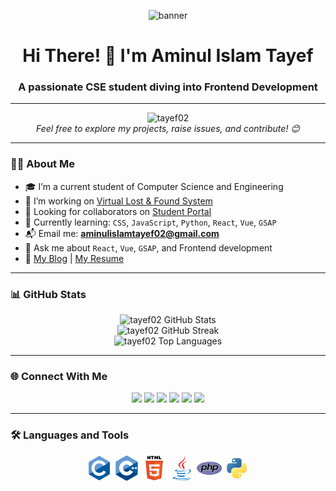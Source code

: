 <!-- Banner -->
<p align="center">
  <img src="https://i.ibb.co/GssR6Zv/hello-banner.png" alt="banner" />
</p>

<h1 align="center">Hi There! 👋 I'm Aminul Islam Tayef</h1>
<h3 align="center">A passionate CSE student diving into Frontend Development</h3>

---

<!-- Visitor Badge and Contribution Invitation -->
<p align="center">
  <img src="https://komarev.com/ghpvc/?username=tayef02&label=Profile%20views&color=0e75b6&style=flat" alt="tayef02" />
  <br/>
  <em>Feel free to explore my projects, raise issues, and contribute! 😊</em>
</p>

---

### 🧑‍💻 About Me

- 🎓 I’m a current student of Computer Science and Engineering  
- 💼 I’m working on [Virtual Lost & Found System](https://docs.google.com/document/d/1hVktm4MB1OkxgRIqHOczk5Nvup3o1FiMHzv0dSNi0NQ/edit?usp=sharing)  
- 🤝 Looking for collaborators on [Student Portal](https://docs.google.com/document/d/1hVktm4MB1OkxgRIqHOczk5Nvup3o1FiMHzv0dSNi0NQ/edit?usp=sharing)  
- 🌱 Currently learning: `CSS`, `JavaScript`, `Python`, `React`, `Vue`, `GSAP`  
- 📬 Email me: **aminulislamtayef02@gmail.com**  
- 💬 Ask me about `React`, `Vue`, `GSAP`, and Frontend development  
- 📝 [My Blog](#) | [My Resume](#)

---

### 📊 GitHub Stats

<p align="center">
  <img src="https://github-readme-stats.vercel.app/api?username=tayef02&show_icons=true&theme=default" alt="tayef02 GitHub Stats" />
  <br/>
  <img src="https://github-readme-streak-stats.herokuapp.com/?user=tayef02&theme=default" alt="tayef02 GitHub Streak" />
  <br/>
  <img src="https://github-readme-stats.vercel.app/api/top-langs?username=tayef02&layout=compact&theme=default" alt="tayef02 Top Languages" />
</p>

---

### 🌐 Connect With Me

<p align="center">
  <a href="https://linkedin.com/in/yourlinkedin"><img src="https://img.shields.io/badge/LinkedIn-0077B5?style=for-the-badge&logo=linkedin&logoColor=white"/></a>
  <a href="https://fb.com/yourfacebook"><img src="https://img.shields.io/badge/Facebook-1877F2?style=for-the-badge&logo=facebook&logoColor=white"/></a>
  <a href="https://www.codechef.com/users/yourcodechef"><img src="https://img.shields.io/badge/CodeChef-5A5A5A?style=for-the-badge&logo=codechef&logoColor=white"/></a>
  <a href="https://www.hackerrank.com/yourhackerrank"><img src="https://img.shields.io/badge/HackerRank-2EC866?style=for-the-badge&logo=hackerrank&logoColor=white"/></a>
  <a href="https://codeforces.com/profile/yourcodeforces"><img src="https://img.shields.io/badge/CodeForces-1F8ACB?style=for-the-badge&logo=codeforces&logoColor=white"/></a>
  <a href="https://www.leetcode.com/yourleetcode"><img src="https://img.shields.io/badge/LeetCode-FFA116?style=for-the-badge&logo=leetcode&logoColor=white"/></a>
</p>

---

### 🛠 Languages and Tools

<p align="center">
  <img src="https://raw.githubusercontent.com/devicons/devicon/master/icons/c/c-original.svg" alt="C" width="40" height="40"/>
  <img src="https://raw.githubusercontent.com/devicons/devicon/master/icons/cplusplus/cplusplus-original.svg" alt="C++" width="40" height="40"/>
  <img src="https://raw.githubusercontent.com/devicons/devicon/master/icons/html5/html5-original-wordmark.svg" alt="HTML5" width="40" height="40"/>
  <img src="https://raw.githubusercontent.com/devicons/devicon/master/icons/java/java-original.svg" alt="Java" width="40" height="40"/>
  <img src="https://raw.githubusercontent.com/devicons/devicon/master/icons/php/php-original.svg" alt="PHP" width="40" height="40"/>
  <img src="https://raw.githubusercontent.com/devicons/devicon/master/icons/python/python-original.svg" alt="Python" width="40" height="40"/>
</p>
